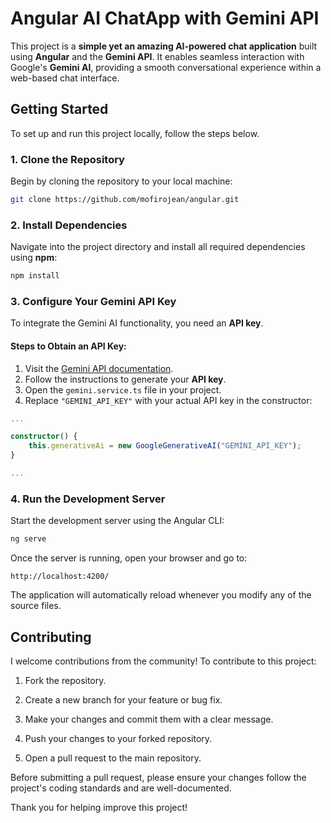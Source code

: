 # Angular AI ChatApp with Gemini API  

This project is a **simple yet an amazing AI-powered chat application** built using **Angular** and the **Gemini API**. It enables seamless interaction with Google's **Gemini AI**, providing a smooth conversational experience within a web-based chat interface.  

## **Getting Started**  

To set up and run this project locally, follow the steps below.  

### **1. Clone the Repository**  

Begin by cloning the repository to your local machine:  

```bash
git clone https://github.com/mofirojean/angular.git
```

### **2. Install Dependencies**  

Navigate into the project directory and install all required dependencies using **npm**:  

```bash
npm install
```

### **3. Configure Your Gemini API Key**  

To integrate the Gemini AI functionality, you need an **API key**.  

#### **Steps to Obtain an API Key:**  
1. Visit the [Gemini API documentation](https://ai.google.dev/gemini-api/docs).  
2. Follow the instructions to generate your **API key**.  
3. Open the `gemini.service.ts` file in your project.  
4. Replace `"GEMINI_API_KEY"` with your actual API key in the constructor:  

```typescript
...

constructor() {
    this.generativeAi = new GoogleGenerativeAI("GEMINI_API_KEY");
}

...
```

### **4. Run the Development Server**  

Start the development server using the Angular CLI:  

```bash
ng serve
```

Once the server is running, open your browser and go to:  

```
http://localhost:4200/
```

The application will automatically reload whenever you modify any of the source files.  

## **Contributing** 


I welcome contributions from the community! To contribute to this project:

1. Fork the repository.

2. Create a new branch for your feature or bug fix.

3. Make your changes and commit them with a clear message.

4. Push your changes to your forked repository.

5. Open a pull request to the main repository.

Before submitting a pull request, please ensure your changes follow the project's coding standards and are well-documented.

Thank you for helping improve this project!

